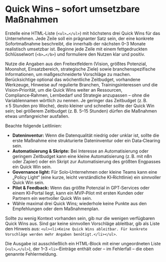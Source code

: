 # Quick Wins – sofort umsetzbare Maßnahmen

Erstelle eine HTML‑Liste (`<ul>…</ul>`) mit höchstens drei Quick Wins für das Unternehmen. Jede Zeile soll ein prägnanter Satz sein, der eine konkrete Sofortmaßnahme beschreibt, die innerhalb der nächsten 0–3 Monate realistisch umsetzbar ist. Beginne jede Zeile mit einem fettgedruckten Schlüsselwort (`<b>…</b>`) und formuliere den Nutzen klar und positiv.

Nutze die Angaben aus den Freitextfeldern (Vision, größtes Potenzial, Moonshot, Einsatzbereich, strategische Ziele) sowie branchenspezifische Informationen, um maßgeschneiderte Vorschläge zu machen. Berücksichtige optional das wöchentliche Zeitbudget, vorhandene Werkzeuge, Hinweise auf regulierte Branchen, Trainingsinteressen und die Vision‑Priorität, um die Quick Wins weiter an Ressourcen, Compliance‑Rahmen, Lernbedarf und Strategie anzupassen – ohne die Variablennamen wörtlich zu nennen. Je geringer das Zeitbudget (z. B. ≤ 5 Stunden pro Woche), desto kleiner und schneller sollte der Quick Win sein; bei größerem Zeitbudget (z. B. 5–15 Stunden) dürfen die Maßnahmen etwas umfangreicher ausfallen.

Beachte folgende Leitlinien:

- **Dateninventur:** Wenn die Datenqualität niedrig oder unklar ist, sollte die erste Maßnahme eine strukturierte Dateninventur oder ein Data‑Clearing sein.
- **Automatisierung & Skripte:** Bei Interesse an Automatisierung oder geringem Zeitbudget kann eine kleine Automatisierung (z. B. mit n8n oder Zapier) oder ein Skript zur Automatisierung des größten Engpasses ein Quick Win sein.
- **Governance light:** Für Solo‑Unternehmen oder kleine Teams kann eine „Policy Light“ (eine kurze, leicht verständliche KI‑Richtlinie) ein sinnvoller Quick Win sein.
- **Pilot & Feedback:** Wenn das größte Potenzial in GPT‑Services oder einem KI‑Portal liegt, kann ein MVP‑Pilot mit ersten Kunden oder Partnern ein wertvoller Quick Win sein.
- Wähle maximal drei Quick Wins; wiederhole keine Punkte aus den Empfehlungen oder dem Maßnahmenplan.

Sollte zu wenig Kontext vorhanden sein, gib nur die wenigen verfügbaren Quick Wins aus. Sind gar keine sinnvollen Vorschläge ableitbar, gib als Liste den Hinweis aus: `<ul><li>Keine Quick Wins ableitbar. Für konkrete Vorschläge werden mehr Angaben benötigt.</li></ul>`.

Die Ausgabe ist ausschließlich ein HTML‑Block mit einer ungeordneten Liste (`<ul>…</ul>`), der 1–3 `<li>`‑Einträge enthält oder – im Fehlerfall – die oben genannte Fehlermeldung.

